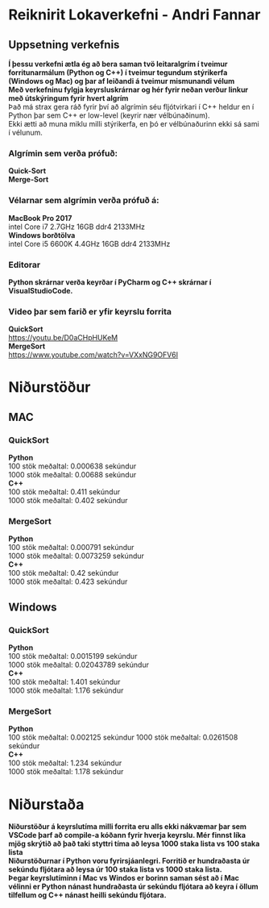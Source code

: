 # Reiknirit Lokaverkefni - Andri Fannar
## Uppsetning verkefnis
**Í þessu verkefni ætla ég að bera saman tvö leitaralgrím í tveimur forritunarmálum (Python og C++) í tveimur tegundum stýrikerfa (Windows og Mac) og þar af leiðandi á tveimur mismunandi vélum**  
**Með verkefninu fylgja keyrsluskrárnar og hér fyrir neðan verður linkur með útskýringum fyrir hvert algrím**  
Það má strax gera ráð fyrir því að algrímin séu fljótvirkari í C++ heldur en í Python þar sem C++ er low-level (keyrir nær vélbúnaðinum).  
Ekki ætti að muna miklu milli stýrikerfa, en þó er vélbúnaðurinn ekki sá sami í vélunum.  
### Algrímin sem verða prófuð:  
**Quick-Sort**   
**Merge-Sort**  
### Vélarnar sem algrímin verða prófuð á:  
**MacBook Pro 2017**  
intel Core i7 2.7GHz
16GB ddr4 2133MHz  
**Windows borðtölva**  
intel Core i5 6600K 4.4GHz
16GB ddr4 2133MHz  
### Editorar  
**Python skrárnar verða keyrðar í PyCharm og C++ skrárnar í VisualStudioCode.**  

### Video þar sem farið er yfir keyrslu forrita  
**QuickSort**  
https://youtu.be/D0aCHpHUKeM  
**MergeSort**  
https://www.youtube.com/watch?v=VXxNG9OFV6I  

# Niðurstöður  
## MAC  
### QuickSort
**Python**  
100 stök meðaltal: 0.000638 sekúndur  
1000 stök meðaltal:  0.00688 sekúndur  
**C++**  
100 stök meðaltal:  0.411 sekúndur  
1000 stök meðaltal:  0.402 sekúndur  

### MergeSort  
**Python**  
100 stök meðaltal:  0.000791 sekúndur  
1000 stök meðaltal:  0.0073259 sekúndur  
**C++**  
100 stök meðaltal:  0.42 sekúndur  
1000 stök meðaltal:  0.423 sekúndur  

## Windows  
### QuickSort
**Python**  
100 stök meðaltal:  0.0015199 sekúndur  
1000 stök meðaltal:  0.02043789 sekúndur  
**C++**  
100 stök meðaltal:  1.401 sekúndur  
1000 stök meðaltal:  1.176 sekúndur  
 
### MergeSort  
**Python**  
100 stök meðaltal:  0.002125 sekúndur
1000 stök meðaltal:  0.0261508 sekúndur  
**C++**  
100 stök meðaltal:  1.234 sekúndur  
1000 stök meðaltal:  1.178 sekúndur  

# Niðurstaða  
**Niðurstöður á keyrslutíma milli forrita eru alls ekki nákvæmar þar sem VSCode þarf að compile-a kóðann fyrir hverja keyrslu. Mér finnst líka mjög skrýtið að það taki styttri tíma að leysa 1000 staka lista vs 100 staka lista**  
**Niðurstöðurnar í Python voru fyrirsjáanlegri. Forritið er hundraðasta úr sekúndu fljótara að leysa úr 100 staka lista vs 1000 staka lista.**  
**Þegar keyrslutíminn í Mac vs Windos er borinn saman sést að í Mac vélinni er Python nánast hundraðasta úr sekúndu fljótara að keyra í öllum tilfellum og C++ nánast heilli sekúndu fljótara.**


